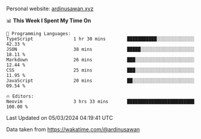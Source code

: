 Personal website: [ardinusawan.xyz](https://ardinusawan.xyz)

<!--START_SECTION:waka-->
📊 **This Week I Spent My Time On** 

```text
💬 Programming Languages: 
TypeScript               1 hr 30 mins        ███████████░░░░░░░░░░░░░░   42.33 % 
JSON                     38 mins             █████░░░░░░░░░░░░░░░░░░░░   18.11 % 
Markdown                 26 mins             ███░░░░░░░░░░░░░░░░░░░░░░   12.44 % 
CSS                      25 mins             ███░░░░░░░░░░░░░░░░░░░░░░   11.95 % 
JavaScript               20 mins             ██░░░░░░░░░░░░░░░░░░░░░░░   09.54 % 

🔥 Editors: 
Neovim                   3 hrs 33 mins       █████████████████████████   100.00 % 
```


 Last Updated on 05/03/2024 04:19:41 UTC
<!--END_SECTION:waka-->
Data taken from https://wakatime.com/@ardinusawan
